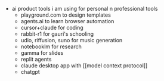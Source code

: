 - ai product tools i am using for personal n professional tools
	- playground.com to design templates
	- agents.ai to learn browser automation
	- cursor+claude for coding
	- rabbit-r1 for gauri's schooling
	- udio, riffusion, suno for music generation
	- notebooklm for research
	- gamma for slides
	- replit agents
	- claude desktop app with [[model context protocol]]
	- chatgpt